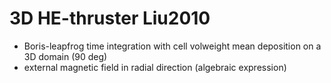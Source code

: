 # 3D HE-thruster Liu2010
- Boris-leapfrog time integration with cell volweight mean deposition on a 3D domain (90 deg)
- external magnetic field in radial direction (algebraic expression)

